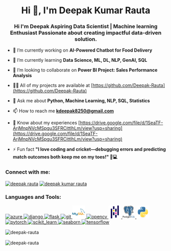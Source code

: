 <h1 align="center">Hi 👋, I'm Deepak Kumar Rauta</h1>
<h3 align="center">Hi I'm Deepak Aspiring Data Scientist | Machine learning Enthusiast Passionate about creating impactful data-driven solution.</h3>

- 🔭 I’m currently working on **AI-Powered Chatbot for Food Delivery**

- 🌱 I’m currently learning **Data Science, ML, DL, NLP, GenAI, SQL**

- 👯 I’m looking to collaborate on **Power BI Project: Sales Performance Analysis**

- 👨‍💻 All of my projects are available at [https://github.com/Deepak-Rauta](https://github.com/Deepak-Rauta)

- 💬 Ask me about **Python, Machine Learning, NLP, SQL, Statistics**

- 📫 How to reach me **kdeepak8250@gmail.com**

- 📄 Know about my experiences [https://drive.google.com/file/d/1SeaTF-ArjMnpNVcMSpgu3SFRCittlhLm/view?usp=sharing](https://drive.google.com/file/d/1SeaTF-ArjMnpNVcMSpgu3SFRCittlhLm/view?usp=sharing)

- ⚡ Fun fact **"I love coding and cricket—debugging errors and predicting match outcomes both keep me on my toes!" 🏏💻**

<h3 align="left">Connect with me:</h3>
<p align="left">
<a href="https://linkedin.com/in/deepak rauta" target="blank"><img align="center" src="https://raw.githubusercontent.com/rahuldkjain/github-profile-readme-generator/master/src/images/icons/Social/linked-in-alt.svg" alt="deepak rauta" height="30" width="40" /></a>
<a href="https://www.hackerrank.com/deepak kumar rauta" target="blank"><img align="center" src="https://raw.githubusercontent.com/rahuldkjain/github-profile-readme-generator/master/src/images/icons/Social/hackerrank.svg" alt="deepak kumar rauta" height="30" width="40" /></a>
</p>

<h3 align="left">Languages and Tools:</h3>
<p align="left"> <a href="https://azure.microsoft.com/en-in/" target="_blank" rel="noreferrer"> <img src="https://www.vectorlogo.zone/logos/microsoft_azure/microsoft_azure-icon.svg" alt="azure" width="40" height="40"/> </a> <a href="https://www.djangoproject.com/" target="_blank" rel="noreferrer"> <img src="https://cdn.worldvectorlogo.com/logos/django.svg" alt="django" width="40" height="40"/> </a> <a href="https://flask.palletsprojects.com/" target="_blank" rel="noreferrer"> <img src="https://www.vectorlogo.zone/logos/pocoo_flask/pocoo_flask-icon.svg" alt="flask" width="40" height="40"/> </a> <a href="https://git-scm.com/" target="_blank" rel="noreferrer"> <img src="https://www.vectorlogo.zone/logos/git-scm/git-scm-icon.svg" alt="git" width="40" height="40"/> </a> <a href="https://www.mysql.com/" target="_blank" rel="noreferrer"> <img src="https://raw.githubusercontent.com/devicons/devicon/master/icons/mysql/mysql-original-wordmark.svg" alt="mysql" width="40" height="40"/> </a> <a href="https://opencv.org/" target="_blank" rel="noreferrer"> <img src="https://www.vectorlogo.zone/logos/opencv/opencv-icon.svg" alt="opencv" width="40" height="40"/> </a> <a href="https://pandas.pydata.org/" target="_blank" rel="noreferrer"> <img src="https://raw.githubusercontent.com/devicons/devicon/2ae2a900d2f041da66e950e4d48052658d850630/icons/pandas/pandas-original.svg" alt="pandas" width="40" height="40"/> </a> <a href="https://www.postgresql.org" target="_blank" rel="noreferrer"> <img src="https://raw.githubusercontent.com/devicons/devicon/master/icons/postgresql/postgresql-original-wordmark.svg" alt="postgresql" width="40" height="40"/> </a> <a href="https://www.python.org" target="_blank" rel="noreferrer"> <img src="https://raw.githubusercontent.com/devicons/devicon/master/icons/python/python-original.svg" alt="python" width="40" height="40"/> </a> <a href="https://pytorch.org/" target="_blank" rel="noreferrer"> <img src="https://www.vectorlogo.zone/logos/pytorch/pytorch-icon.svg" alt="pytorch" width="40" height="40"/> </a> <a href="https://scikit-learn.org/" target="_blank" rel="noreferrer"> <img src="https://upload.wikimedia.org/wikipedia/commons/0/05/Scikit_learn_logo_small.svg" alt="scikit_learn" width="40" height="40"/> </a> <a href="https://seaborn.pydata.org/" target="_blank" rel="noreferrer"> <img src="https://seaborn.pydata.org/_images/logo-mark-lightbg.svg" alt="seaborn" width="40" height="40"/> </a> <a href="https://www.tensorflow.org" target="_blank" rel="noreferrer"> <img src="https://www.vectorlogo.zone/logos/tensorflow/tensorflow-icon.svg" alt="tensorflow" width="40" height="40"/> </a> </p>

<p><img align="center" src="https://github-readme-stats.vercel.app/api/top-langs?username=deepak-rauta&show_icons=true&locale=en&layout=compact" alt="deepak-rauta" /></p>

<p><img align="center" src="https://github-readme-streak-stats.herokuapp.com/?user=deepak-rauta&" alt="deepak-rauta" /></p>
